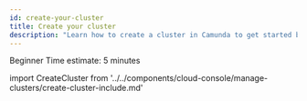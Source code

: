 ```yaml
---
id: create-your-cluster
title: Create your cluster
description: "Learn how to create a cluster in Camunda to get started building, running, and deploying processes."
---
```


<span class="badge badge--beginner">Beginner</span>
<span class="badge badge--short">Time estimate: 5 minutes</span>

import CreateCluster from '../../components/cloud-console/manage-clusters/create-cluster-include.md'

<CreateCluster/>
